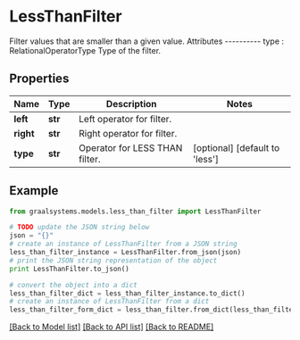 # LessThanFilter

Filter values that are smaller than a given value.  Attributes ---------- type : RelationalOperatorType     Type of the filter.

## Properties

Name | Type | Description | Notes
------------ | ------------- | ------------- | -------------
**left** | **str** | Left operator for filter. | 
**right** | **str** | Right operator for filter. | 
**type** | **str** | Operator for LESS THAN filter. | [optional] [default to 'less']

## Example

```python
from graalsystems.models.less_than_filter import LessThanFilter

# TODO update the JSON string below
json = "{}"
# create an instance of LessThanFilter from a JSON string
less_than_filter_instance = LessThanFilter.from_json(json)
# print the JSON string representation of the object
print LessThanFilter.to_json()

# convert the object into a dict
less_than_filter_dict = less_than_filter_instance.to_dict()
# create an instance of LessThanFilter from a dict
less_than_filter_form_dict = less_than_filter.from_dict(less_than_filter_dict)
```
[[Back to Model list]](../README.md#documentation-for-models) [[Back to API list]](../README.md#documentation-for-api-endpoints) [[Back to README]](../README.md)


